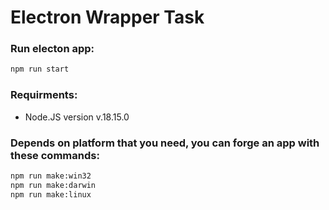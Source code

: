 # Electron Wrapper Task
### Run electon app:
```bash
npm run start
```

### Requirments:
- Node.JS version v.18.15.0

### Depends on platform that you need, you can forge an app with these commands:
``` bash
npm run make:win32 
npm run make:darwin 
npm run make:linux 
```